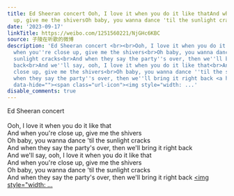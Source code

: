 ```yaml
---
title: Ed Sheeran concert Ooh, I love it when you do it like thatAnd when you're close
  up, give me the shiversOh baby, you wanna dance 'til the sunlight crac...
date: '2023-09-17'
linkTitle: https://weibo.com/1251560221/NjGHc6KBC
source: 子陵在听歌的微博
description: 'Ed Sheeran concert <br><br>Ooh, I love it when you do it like that<br>And
  when you''re close up, give me the shivers<br>Oh baby, you wanna dance ''til the
  sunlight cracks<br>And when they say the party''s over, then we''ll bring it right
  back<br>And we''ll say, ooh, I love it when you do it like that<br>And when you''re
  close up, give me the shivers<br>Oh baby, you wanna dance ''til the sunlight cracks<br>And
  when they say the party''s over, then we''ll bring it right back <a href="http://weibo.com/p/100101B2094550D668A6F9429B"
  data-hide=""><span class="url-icon"><img style="width: ...'
disable_comments: true
---
```

Ed Sheeran concert <br><br>Ooh, I love it when you do it like that<br>And when you're close up, give me the shivers<br>Oh baby, you wanna dance 'til the sunlight cracks<br>And when they say the party's over, then we'll bring it right back<br>And we'll say, ooh, I love it when you do it like that<br>And when you're close up, give me the shivers<br>Oh baby, you wanna dance 'til the sunlight cracks<br>And when they say the party's over, then we'll bring it right back <a href="http://weibo.com/p/100101B2094550D668A6F9429B" data-hide=""><span class="url-icon"><img style="width: ...